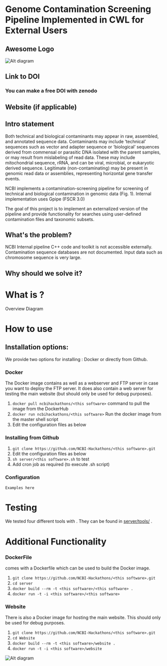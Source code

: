 # Genome Contamination Screening Pipeline Implemented in CWL for External Users

## Awesome Logo
![Alt diagram](https://raw.githubusercontent.com/NCBI-Hackathons/ContaminationScreen/master/doc/ContamFilter_Logo.png?sanitize=true)
## Link to DOI

### You can make a free DOI with zenodo <link>

## Website (if applicable)

## Intro statement
Both technical and biological contaminants may appear in raw, assembled, and annotated sequence data.  Contaminants may include ‘technical’ sequences such as vector and adapter sequence or ‘biological’ sequences derived from commensal or parasitic DNA isolated with the parent samples, or may result from mislabeling of read data. These may include mitochondrial sequence, rRNA, and can be viral, microbial, or eukaryotic derived sequence.  Legitimate (non-contaminating) may be present in genomic read data or assemblies, representing horizontal gene transfer events.

NCBI implements a contamination-screening pipeline for screening of technical and biological contamination in genomic data  (Fig. 1).  Internal implementation uses Gpipe (FSCR 3.0) 

The goal of this project is to implement an externalized version of the pipeline and provide functionality for searches using user-defined contamination files and taxonomic subsets. 

## What's the problem?
NCBI Internal pipeline C++ code and toolkit is not accessible externally.  Contamination sequence databases are not documented.  Input data such as chromosome sequence is very large.

## Why should we solve it?

# What is <this software>?

Overview Diagram

# How to use <this software>

## Installation options:

We provide two options for installing <this software>: Docker or directly from Github.

### Docker

The Docker image contains <this software> as well as a webserver and FTP server in case you want to deploy the FTP server. It does also contain a web server for testing the <this software> main website (but should only be used for debug purposes).

1. `docker pull ncbihackathons/<this software>` command to pull the image from the DockerHub
2. `docker run ncbihackathons/<this software>` Run the docker image from the master shell script
3. Edit the configuration files as below

### Installing <this software> from Github

1. `git clone https://github.com/NCBI-Hackathons/<this software>.git`
2. Edit the configuration files as below
3. `sh server/<this software>.sh` to test
4. Add cron job as required (to execute <this software>.sh script)

### Configuration

```Examples here```

# Testing

We tested four different tools with <this software>. They can be found in [server/tools/](server/tools/) . 

# Additional Functionality

### DockerFile

<this software> comes with a Dockerfile which can be used to build the Docker image.

  1. `git clone https://github.com/NCBI-Hackathons/<this software>.git`
  2. `cd server`
  3. `docker build --rm -t <this software>/<this software> .`
  4. `docker run -t -i <this software>/<this software>`
  
### Website

There is also a Docker image for hosting the main website. This should only be used for debug purposes.

  1. `git clone https://github.com/NCBI-Hackathons/<this software>.git`
  2. `cd Website`
  3. `docker build --rm -t <this software>/website .`
  4. `docker run -t -i <this software>/website`
  
![Alt diagram](https://raw.githubusercontent.com/NCBI-Hackathons/ContaminationScreen/master/doc/contam.svg?sanitize=true)

